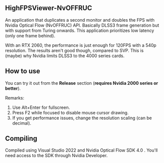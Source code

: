 
## HighFPSViewer-NvOFFRUC
An application that duplicates a second monitor and doubles the FPS with Nvidia Optical Flow (NvOFFRUC) API. Basically DLSS3 frame generation but with support from Turing onwards. This application prioritizes low latency (only one frame behind).

With an RTX 2060, the performance is just enough for 120FPS with a 540p resolution. The results aren't good though, compared to SVP. This is (maybe) why Nvidia limits DLSS3 to the 4000 series cards.

## How to use
You can try it out from the **Release** section (**requires Nvidia 2000 series or better**).

Remarks:
1. Use Alt+Enter for fullscreen.
2. Press F2 while focused to disable mouse cursor drawing.
3. If you get performance issues, change the resolution scaling (can be decimal).

## Compiling
Compiled using Visual Studio 2022 and Nvidia Optical Flow SDK 4.0 . You'll need access to the SDK through Nvidia Developer.
